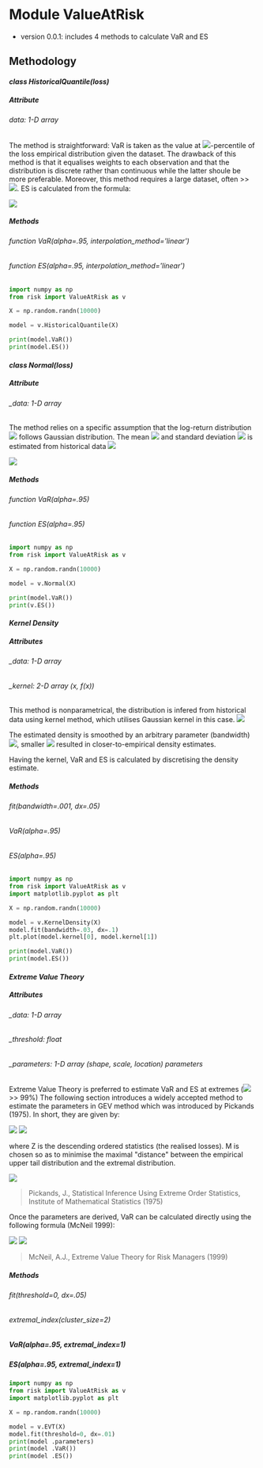 # Module ValueAtRisk

- version 0.0.1: includes 4 methods to calculate VaR and ES

## Methodology
#### _class HistoricalQuantile(loss)_

##### Attribute
###### _data: 1-D array_
The method is straightforward: VaR is taken as the value at <img src="https://render.githubusercontent.com/render/math?math=\alpha^{th}">-percentile of the loss empirical distribution given the dataset. The drawback of this method is that it equalises weights to each observation and that the distribution is discrete rather than continuous while the latter shoule be more preferable. Moreover, this method requires a large dataset, often >> <img src="https://render.githubusercontent.com/render/math?math=1/(1-\alpha)">. ES is calculated from the formula:

<img src="https://render.githubusercontent.com/render/math?math=ES_\alpha = E\big[loss \big| loss \geq VaR_\alpha\big]">

##### Methods
###### _function VaR(alpha=.95, interpolation_method='linear')_
###### _function ES(alpha=.95, interpolation_method='linear')_
```py
import numpy as np
from risk import ValueAtRisk as v

X = np.random.randn(10000)

model = v.HistoricalQuantile(X)

print(model.VaR())
print(model.ES())
```
#### _class Normal(loss)_
##### Attribute
###### _data: 1-D array
The method relies on a specific assumption that the log-return distribution <img src="https://render.githubusercontent.com/render/math?math=r_t"> follows Gaussian distribution. The mean <img src="https://render.githubusercontent.com/render/math?math=\mu"> and standard deviation <img src="https://render.githubusercontent.com/render/math?math=\sigma"> is estimated from historical data
<img src="https://render.githubusercontent.com/render/math?math=VaR_\alpha = \mu + \sigma\mathcal{N}^{-1}(\alpha)">

<img src="https://render.githubusercontent.com/render/math?math=ES_\alpha = \mu + \dfrac{\sigma}{1 - \alpha} \dfrac{1}{\sqrt{2\pi}} exp\Big(-\big(\mathcal{N}^{-1}(\alpha)\big)^2/2\Big)">

##### Methods
###### _function VaR(alpha=.95)_
###### _function ES(alpha=.95)_
```py
import numpy as np
from risk import ValueAtRisk as v

X = np.random.randn(10000)

model = v.Normal(X)

print(model.VaR())
print(v.ES())
```

#### _Kernel Density_
##### Attributes
###### _data: 1-D array
###### _kernel: 2-D array (x, f(x))
This method is nonparametrical, the distribution is infered from historical data using kernel method, which utilises Gaussian kernel in this case. 
<img src="https://render.githubusercontent.com/render/math?math=\hat{f}(x) = \frac{1}{nh}\sum\limits_{i=1}^n\mathcal{K}\big(\frac{x-x_i}{h}\big)">

The estimated density is smoothed by an arbitrary parameter (bandwidth) <img src="https://render.githubusercontent.com/render/math?math=h">, smaller <img src="https://render.githubusercontent.com/render/math?math=h"> resulted in closer-to-empirical density estimates.

Having the kernel, VaR and ES is calculated by discretising the density estimate.

##### Methods
###### _fit(bandwidth=.001, dx=.05)_
###### _VaR(alpha=.95)_
###### _ES(alpha=.95)_
```py
import numpy as np
from risk import ValueAtRisk as v
import matplotlib.pyplot as plt

X = np.random.randn(10000)

model = v.KernelDensity(X)
model.fit(bandwidth=.03, dx=.1)
plt.plot(model.kernel[0], model.kernel[1])

print(model.VaR())
print(model.ES())
```

#### _Extreme Value Theory_
##### Attributes
###### _data: 1-D array
###### _threshold: float
###### _parameters: 1-D array (shape, scale, location) parameters
Extreme Value Theory is preferred to estimate VaR and ES at extremes (<img src="https://render.githubusercontent.com/render/math?math=\alpha"> >> 99%)
The following section introduces a widely accepted method to estimate the parameters in GEV method which was introduced by Pickands (1975). In short, they are given by:

<img src="https://render.githubusercontent.com/render/math?math=\xi = \dfrac{1}{\log(2)}\log\bigg(\dfrac{Z_M - Z_{2M}}{Z_{2M} - Z_{4M}}\bigg)">

<img src="https://render.githubusercontent.com/render/math?math=\sigma = \dfrac{Z_{2M} - Z_{4M}}{\int_0^{log 2} e^{\xi u}du} = \dfrac{\xi}{(2^\xi - 1)}\big(Z_{2M} - Z_{4M}\big)">

where Z is the descending ordered statistics (the realised losses). M is chosen so as to minimise the maximal "distance" between the empirical upper tail distribution and the extremal distribution.

<img src="https://render.githubusercontent.com/render/math?math=d_M = \min\limits_{1 \leq l \leq int(n/4)} \max\limits_{x} \Big|\hat{F_l}(x) - \hat{G_l}(x)\Big|">

> Pickands, J., Statistical Inference Using Extreme Order Statistics, Institute of Mathematical Statistics (1975)

Once the parameters are derived, VaR can be calculated directly using the following formula (McNeil 1999):

<img src="https://render.githubusercontent.com/render/math?math=VaR_\alpha = Z_{4M} + \frac{\sigma}{\xi}\bigg(\Big(\frac{n}{N_{Z_{4M}}}(1-\alpha)\Big)^{-\xi} - 1\bigg)">

<img src="https://render.githubusercontent.com/render/math?math=ES_\alpha = \dfrac{VaR_\alpha + \sigma - \xi Z_{4M}}{1 - \xi}">

> McNeil, A.J., Extreme Value Theory for Risk Managers (1999)

##### Methods
###### _fit(threshold=0, dx=.05)_
###### _extremal_index(cluster_size=2)_
##### _VaR(alpha=.95, extremal_index=1)_
##### _ES(alpha=.95, extremal_index=1)_
```py
import numpy as np
from risk import ValueAtRisk as v
import matplotlib.pyplot as plt

X = np.random.randn(10000)

model = v.EVT(X)
model.fit(threshold=0, dx=.01)
print(model .parameters)
print(model .VaR())
print(model .ES())
```

